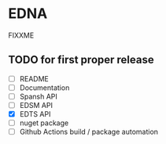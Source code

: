 # EDNA

FIXXME

## TODO for first proper release

- [ ] README
- [ ] Documentation
- [ ] Spansh API
- [ ] EDSM API
- [x] EDTS API
- [ ] nuget package
- [ ] Github Actions build / package automation